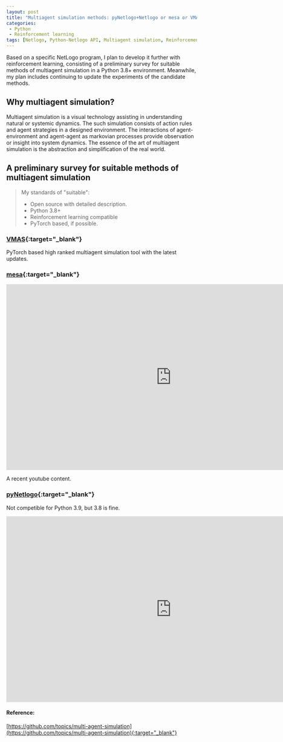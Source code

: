 ```yaml
---
layout: post
title: "Multiagent simulation methods: pyNetlogo+Netlogo or mesa or VMAS"
categories:
 - Python
 - Reinforcement learning
tags: [Netlogo, Python-Netlogo API, Multiagent simulation, Reinforcement learning]
---
```


Based on a specific NetLogo program, I plan to develop it further with reinforcement learning, 
consisting of a preliminary survey for suitable methods of multiagent simulation in a Python 3.8+ environment. 
Meanwhile, my plan includes continuing to update the experiments of the candidate methods.

<!--more-->

## Why multiagent simulation?
Multiagent simulation is a visual technology assisting in understanding natural or systemic dynamics. 
The such simulation consists of action rules and agent strategies in a designed environment. 
The interactions of agent-environment and agent-agent as markovian processes provide observation or insight into system dynamics. 
The essence of the art of multiagent simulation is the abstraction and simplification of the real world.

## A preliminary survey for suitable methods of multiagent simulation

> My standards of "suitable":
> - Open source with detailed description.
> - Python 3.8+
> - Reinforcement learning compatible
> - PyTorch based, if possible.

### [VMAS](https://github.com/oudeng/VectorizedMultiAgentSimulator){:target="_blank"}  

PyTorch based high ranked multiagent simulation tool with the latest updates.  

### [mesa](https://github.com/oudeng/mesa){:target="_blank"}  

<iframe width="871" height="490" src="https://www.youtube.com/embed/1wa9lysIaD8" title="Tutorial - Agent Based Modelling In Python" frameborder="0" allow="accelerometer; autoplay; clipboard-write; encrypted-media; gyroscope; picture-in-picture" allowfullscreen></iframe>

A recent youtube content.

### [pyNetlogo](https://github.com/oudeng/pyNetLogo){:target="_blank"}  

Not competible for Python 3.9, but 3.8 is fine.  
<iframe width="871" height="490" src="https://www.youtube.com/embed/qLBzT85Z-aM" title="Python + Netlogo = PyNetlogo Tutorial pt. 1" frameborder="0" allow="accelerometer; autoplay; clipboard-write; encrypted-media; gyroscope; picture-in-picture" allowfullscreen></iframe>

#### Reference:  
[https://github.com/topics/multi-agent-simulation](https://github.com/topics/multi-agent-simulation){:target="_blank"}


